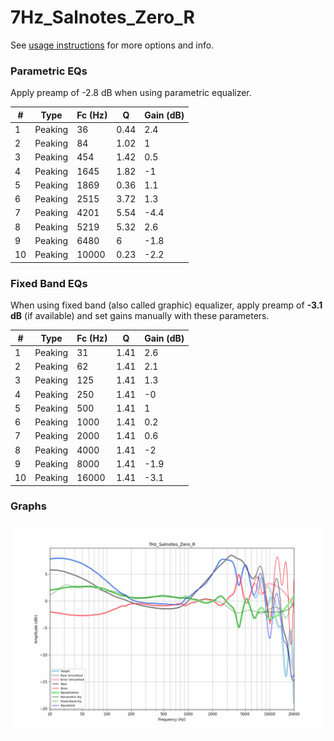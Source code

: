 # 7Hz_Salnotes_Zero_R
See [usage instructions](https://github.com/jaakkopasanen/AutoEq#usage) for more options and info.

### Parametric EQs
Apply preamp of -2.8 dB when using parametric equalizer.

|   # | Type    |   Fc (Hz) |    Q |   Gain (dB) |
|-----|---------|-----------|------|-------------|
|   1 | Peaking |        36 | 0.44 |         2.4 |
|   2 | Peaking |        84 | 1.02 |         1   |
|   3 | Peaking |       454 | 1.42 |         0.5 |
|   4 | Peaking |      1645 | 1.82 |        -1   |
|   5 | Peaking |      1869 | 0.36 |         1.1 |
|   6 | Peaking |      2515 | 3.72 |         1.3 |
|   7 | Peaking |      4201 | 5.54 |        -4.4 |
|   8 | Peaking |      5219 | 5.32 |         2.6 |
|   9 | Peaking |      6480 | 6    |        -1.8 |
|  10 | Peaking |     10000 | 0.23 |        -2.2 |

### Fixed Band EQs
When using fixed band (also called graphic) equalizer, apply preamp of **-3.1 dB** (if available) and set gains manually with these parameters.

|   # | Type    |   Fc (Hz) |    Q |   Gain (dB) |
|-----|---------|-----------|------|-------------|
|   1 | Peaking |        31 | 1.41 |         2.6 |
|   2 | Peaking |        62 | 1.41 |         2.1 |
|   3 | Peaking |       125 | 1.41 |         1.3 |
|   4 | Peaking |       250 | 1.41 |        -0   |
|   5 | Peaking |       500 | 1.41 |         1   |
|   6 | Peaking |      1000 | 1.41 |         0.2 |
|   7 | Peaking |      2000 | 1.41 |         0.6 |
|   8 | Peaking |      4000 | 1.41 |        -2   |
|   9 | Peaking |      8000 | 1.41 |        -1.9 |
|  10 | Peaking |     16000 | 1.41 |        -3.1 |

### Graphs
![](./7Hz_Salnotes_Zero_R.png)
